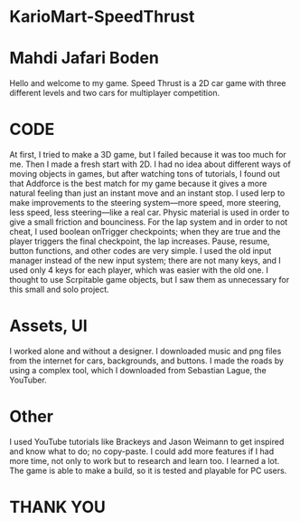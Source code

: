 # KarioMart-SpeedThrust


# Mahdi Jafari Boden


Hello and welcome to my game. Speed Thrust is a 2D car game with three different levels and two cars for multiplayer competition.

# CODE
At first, I tried to make a 3D game, but I failed because it was too much for me. Then I made a fresh start with 2D. I had no idea about different ways of moving objects in games, but after watching tons of tutorials, I found out that Addforce is the best match for my game because it gives a more natural feeling than just an instant move and an instant stop. I used lerp to make improvements to the steering system—more speed, more steering, less speed, less steering—like a real car. Physic material is used in order to give a small friction and bounciness.
For the lap system and in order to not cheat, I used boolean onTrigger checkpoints; when they are true and the player triggers the final checkpoint, the lap increases. Pause, resume, button functions, and other codes are very simple.
I used the old input manager instead of the new input system; there are not many keys, and I used only 4 keys for each player, which was easier with the old one. I thought to use Scrpitable game objects, but I saw them as unnecessary for this small and solo project.

# Assets, UI
I worked alone and without a designer.
I downloaded music and png files from the internet for cars, backgrounds, and buttons.
I made the roads by using a complex tool, which I downloaded from Sebastian Lague, the YouTuber.


# Other
I used YouTube tutorials like Brackeys and Jason Weimann to get inspired and know what to do; no copy-paste.
I could add more features if I had more time, not only to work but to research and learn too. I learned a lot.
The game is able to make a build, so it is tested and playable for PC users.

# THANK YOU